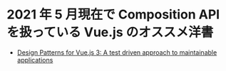 # 2021 年 5 月現在で Composition API を扱っている Vue.js のオススメ洋書

- [Design Patterns for Vue.js 3: A test driven approach to maintainable applications
  ](https://gumroad.com/d/e63a5956d751ae85a025b8d3b3f6cbd5)
